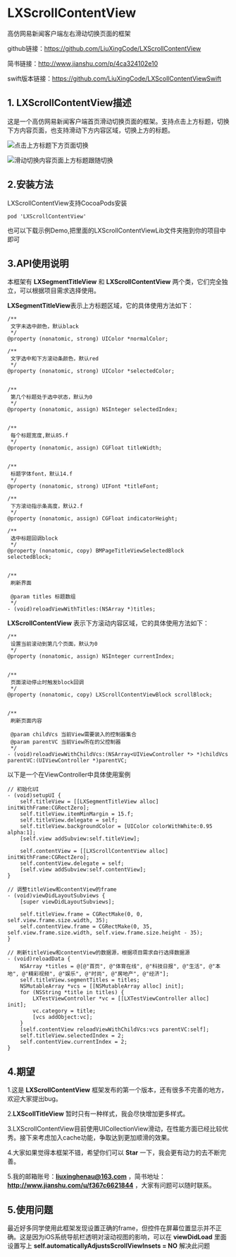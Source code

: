 # LXScrollContentView

高仿网易新闻客户端左右滑动切换页面的框架

github链接：https://github.com/LiuXingCode/LXScrollContentView

简书链接：http://www.jianshu.com/p/4ca324102e10

swift版本链接：https://github.com/LiuXingCode/LXScollContentViewSwift

## 1. LXScrollContentView描述

这是一个高仿网易新闻客户端首页滑动切换页面的框架。支持点击上方标题，切换下方内容页面，也支持滑动下方内容区域，切换上方的标题。

![点击上方标题下方页面切换](http://omwe26vh5.bkt.clouddn.com/17-3-27/70023878-file_1490598698656_8e31.gif)


![滑动切换内容页面上方标题跟随切换](http://omwe26vh5.bkt.clouddn.com/17-3-27/65255846-file_1490598698820_c511.gif)

## 2.安装方法

LXScrollContentView支持CocoaPods安装

```
pod 'LXScrollContentView'
```

也可以下载示例Demo,把里面的LXScrollContentViewLib文件夹拖到你的项目中即可

## 3.API使用说明

本框架有 **LXSegmentTitleView** 和 **LXScrollContentView** 两个类，它们完全独立，可以根据项目需求选择使用。

**LXSegmentTitleView**表示上方标题区域，它的具体使用方法如下：

```
/**
 文字未选中颜色，默认black
 */
@property (nonatomic, strong) UIColor *normalColor;

/**
 文字选中和下方滚动条颜色，默认red
 */
@property (nonatomic, strong) UIColor *selectedColor;


/**
 第几个标题处于选中状态，默认为0
 */
@property (nonatomic, assign) NSInteger selectedIndex;


/**
 每个标题宽度,默认85.f
 */
@property (nonatomic, assign) CGFloat titleWidth;


/**
 标题字体font，默认14.f
 */
@property (nonatomic, strong) UIFont *titleFont;

/**
 下方滚动指示条高度，默认2.f
 */
@property (nonatomic, assign) CGFloat indicatorHeight;

/**
 选中标题回调block
 */
@property (nonatomic, copy) BMPageTitleViewSelectedBlock selectedBlock;


/**
 刷新界面

 @param titles 标题数组
 */
- (void)reloadViewWithTitles:(NSArray *)titles;
```

**LXScrollContentView** 表示下方滚动内容区域，它的具体使用方法如下：

```
/**
 设置当前滚动到第几个页面，默认为0
 */
@property (nonatomic, assign) NSInteger currentIndex;


/**
 页面滚动停止时触发block回调
 */
@property (nonatomic, copy) LXScrollContentViewBlock scrollBlock;


/**
 刷新页面内容

 @param childVcs 当前View需要装入的控制器集合
 @param parentVC 当前View所在的父控制器
 */
- (void)reloadViewWithChildVcs:(NSArray<UIViewController *> *)childVcs parentVC:(UIViewController *)parentVC;
```

以下是一个在ViewController中具体使用案例

```obj-c
// 初始化UI
- (void)setupUI {
    self.titleView = [[LXSegmentTitleView alloc] initWithFrame:CGRectZero];
    self.titleView.itemMinMargin = 15.f;
    self.titleView.delegate = self;
    self.titleView.backgroundColor = [UIColor colorWithWhite:0.95 alpha:1];
    [self.view addSubview:self.titleView];
    
    self.contentView = [[LXScrollContentView alloc] initWithFrame:CGRectZero];
    self.contentView.delegate = self;
    [self.view addSubview:self.contentView];
}

// 调整titleView和contentView的frame
- (void)viewDidLayoutSubviews {
    [super viewDidLayoutSubviews];
    
    self.titleView.frame = CGRectMake(0, 0, self.view.frame.size.width, 35);
    self.contentView.frame = CGRectMake(0, 35, self.view.frame.size.width, self.view.frame.size.height - 35);
}

// 刷新titleView和contentView的数据源，根据项目需求自行选择数据源
- (void)reloadData {
    NSArray *titles = @[@"首页", @"体育在线", @"科技日报", @"生活", @"本地", @"精彩视频", @"娱乐", @"时尚", @"房地产", @"经济"];
    self.titleView.segmentTitles = titles;
    NSMutableArray *vcs = [[NSMutableArray alloc] init];
    for (NSString *title in titles) {
        LXTestViewController *vc = [[LXTestViewController alloc] init];
        vc.category = title;
        [vcs addObject:vc];
    }
    [self.contentView reloadViewWithChildVcs:vcs parentVC:self];
    self.titleView.selectedIndex = 2;
    self.contentView.currentIndex = 2;
}
```

## 4.期望

1.这是 **LXScrollContentView** 框架发布的第一个版本，还有很多不完善的地方，欢迎大家提出bug。

2.**LXScollTitleView** 暂时只有一种样式，我会尽快增加更多样式。

3.LXScrollContentView目前使用UICollectionView滑动，在性能方面已经比较优秀。接下来考虑加入cache功能，争取达到更加顺滑的效果。

4.大家如果觉得本框架不错，希望你们可以 **Star** 一下，我会更有动力的去不断完善。

5.我的邮箱账号：**liuxinghenau@163.com** ，简书地址：**http://www.jianshu.com/u/f367c6621844** ，大家有问题可以随时联系。

## 5.使用问题
最近好多同学使用此框架发现设置正确的frame，但控件在屏幕位置显示并不正确。这是因为iOS系统导航栏透明对滚动视图的影响，可以在 **viewDidLoad** 里面设置写上 **self.automaticallyAdjustsScrollViewInsets = NO** 解决此问题
